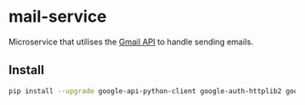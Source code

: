 # mail-service
Microservice that utilises the [Gmail API](https://developers.google.com/gmail/api/guides/sending) to handle sending emails.

## Install

```bash
pip install --upgrade google-api-python-client google-auth-httplib2 google-auth-oauthlib
```